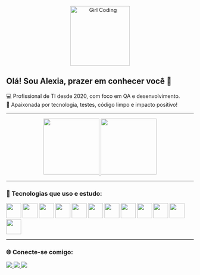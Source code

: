 <p align="center">
  <img src="https://media.giphy.com/media/juua9i2c2fA0AIp2iq/giphy.gif" width="160px" alt="Girl Coding">
</p>

<h2 align="left">Olá! Sou Alexia, prazer em conhecer você 🤍</h2>

<p align="left">
💻 Profissional de TI desde 2020, com foco em QA e desenvolvimento.<br>
🎯 Apaixonada por tecnologia, testes, código limpo e impacto positivo!
</p>

---

<div align="center">
 <a href="https://github.com/alexialberiz">
   <img height="150em" src="https://github-readme-stats.vercel.app/api?username=alexialberiz&show_icons=true&theme=midnight-purple&include_all_commits=true&count_private=true&text_color=800020" />
   <img height="150em" src="https://github-readme-stats.vercel.app/api/top-langs/?username=alexialberiz&layout=compact&langs_count=7&theme=midnight-purple&text_color=800020" />
 </a>
</div>

---

### 🚀 Tecnologias que uso e estudo:

<div style="display: inline_block">
  <img height="40" src="https://cdn.jsdelivr.net/gh/devicons/devicon/icons/html5/html5-original.svg" />
  <img height="40" src="https://cdn.jsdelivr.net/gh/devicons/devicon/icons/css3/css3-original.svg" />
  <img height="40" src="https://cdn.jsdelivr.net/gh/devicons/devicon/icons/javascript/javascript-original.svg" />
  <img height="40" src="https://cdn.jsdelivr.net/gh/devicons/devicon/icons/kotlin/kotlin-original.svg" />
  <img height="40" src="https://cdn.jsdelivr.net/gh/devicons/devicon/icons/mysql/mysql-original.svg" />
  <img height="40" src="https://cdn.jsdelivr.net/gh/devicons/devicon/icons/mongodb/mongodb-original.svg" />
  <img height="40" src="https://cdn.jsdelivr.net/gh/devicons/devicon/icons/bootstrap/bootstrap-original.svg" />
  <img height="40" src="https://cdn.jsdelivr.net/gh/devicons/devicon/icons/ionic/ionic-original.svg" />
  <img height="40" src="https://cdn.jsdelivr.net/gh/devicons/devicon/icons/playwright/playwright-original.svg" />
  <img height="40" src="https://cdn.jsdelivr.net/gh/devicons/devicon/icons/cypressio/cypressio-original.svg" />
  <img height="40" src="https://cdn.jsdelivr.net/gh/devicons/devicon/icons/jira/jira-original-wordmark.svg" />
  <img height="40" src="https://cdn.jsdelivr.net/gh/devicons/devicon/icons/figma/figma-original.svg" />
</div>

---

### 🌐 Conecte-se comigo:

<div> 
  <a href="https://instagram.com/alexialberiz" target="_blank">
    <img src="https://img.shields.io/badge/-Instagram-%23800020?style=for-the-badge&logo=instagram&logoColor=white&labelColor=330010&rounded=true" />
  </a>
  <a href="mailto:alexiaalberiz17@gmail.com" target="_blank">
    <img src="https://img.shields.io/badge/-Gmail-%23800020?style=for-the-badge&logo=gmail&logoColor=white&labelColor=330010&rounded=true" />
  </a>
  <a href="https://www.linkedin.com/in/alexia-alberiz/" target="_blank">
    <img src="https://img.shields.io/badge/-LinkedIn-%23800020?style=for-the-badge&logo=linkedin&logoColor=white&labelColor=330010&rounded=true" />
  </a>   
</div>
